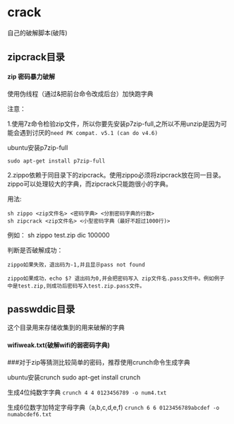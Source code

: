 # crack
自己的破解脚本(破阵)

## zipcrack目录
#### zip 密码暴力破解
使用伪线程（通过&把前台命令改成后台）加快跑字典

注意：

1.使用7z命令检验zip文件，所以你要先安装p7zip-full,之所以不用unzip是因为可能会遇到讨厌的`need PK compat. v5.1 (can do v4.6)` 

ubuntu安装p7zip-full

`sudo apt-get install p7zip-full`


2.zippo依赖于同目录下的zipcrack。使用zippo必须将zipcrack放在同一目录。zippo可以处理较大的字典，而zipcrack只能跑很小的字典。

用法:
 
    sh zippo <zip文件名> <密码字典> <分割密码字典的行数>
    sh zipcrack <zip文件名> <小型密码字典（最好不超过1000行)>

例如：
    sh zippo test.zip dic 100000
    
判断是否破解成功：

    zippo如果失败，退出码为-1,并且显示pass not found
    
    zippo如果成功，echo $? 退出码为0,并会把密码写入 zip文件名.pass文件中。例如例子中是test.zip,则成功后密码写入test.zip.pass文件。
    
## passwddic目录
这个目录用来存储收集到的用来破解的字典
#### wifiweak.txt(破解wifi的弱密码字典)

###对于zip等猜测比较简单的密码，推荐使用crunch命令生成字典

ubuntu安装crunch sudo apt-get install crunch

生成4位纯数字字典 `crunch 4 4 0123456789 -o num4.txt`

生成6位数字加特定字母字典（a,b,c,d,e,f) `crunch 6 6 0123456789abcdef -o numabcdef6.txt`
